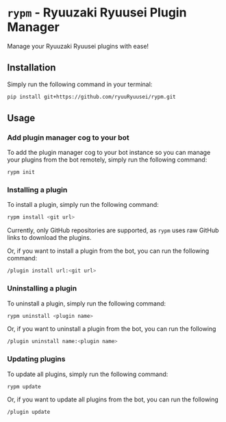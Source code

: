 # `rypm` - Ryuuzaki Ryuusei Plugin Manager

Manage your Ryuuzaki Ryuusei plugins with ease!

## Installation

Simply run the following command in your terminal:

```bash
pip install git+https://github.com/ryuuRyuusei/rypm.git
```

## Usage

### Add plugin manager cog to your bot

To add the plugin manager cog to your bot instance so you can manage your
plugins from the bot remotely, simply run the following command:

```bash
rypm init
```

### Installing a plugin

To install a plugin, simply run the following command:

```bash
rypm install <git url>
```

Currently, only GitHub repositories are supported, as `rypm` uses raw GitHub
links to download the plugins.

Or, if you want to install a plugin from the bot, you can run the following
command:

```bash
/plugin install url:<git url>
```

### Uninstalling a plugin

To uninstall a plugin, simply run the following command:

```bash
rypm uninstall <plugin name>
```

Or, if you want to uninstall a plugin from the bot, you can run the following

```bash
/plugin uninstall name:<plugin name>
```

### Updating plugins

To update all plugins, simply run the following command:

```bash
rypm update
```

Or, if you want to update all plugins from the bot, you can run the following

```bash
/plugin update
```
